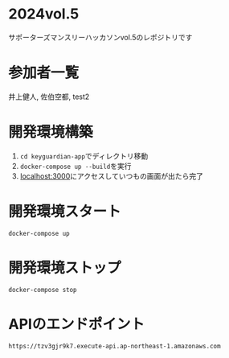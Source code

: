 # 2024vol.5
サポーターズマンスリーハッカソンvol.5のレポジトリです

# 参加者一覧
井上健人, 佐伯空都, test2

# 開発環境構築
1. `cd keyguardian-app`でディレクトリ移動
1. `docker-compose up --build`を実行
1. [localhost:3000](http://localhost:3000/)にアクセスしていつもの画面が出たら完了

# 開発環境スタート
`docker-compose up`

# 開発環境ストップ
`docker-compose stop`

# APIのエンドポイント
`https://tzv3gjr9k7.execute-api.ap-northeast-1.amazonaws.com`
